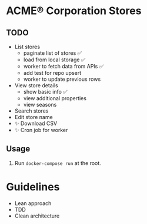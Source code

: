 # ACME® Corporation Stores

## TODO
- List stores
  - paginate list of stores ✅
  - load from local storage ✅
  - worker to fetch data from APIs ✅
  - add test for repo upsert
  - worker to update previous rows
- View store details
  - show basic info ✅
  - view additional properties
  - view seasons
- Search stores
- Edit store name
- ✨ Download CSV
- ✨ Cron job for worker

## Usage
1. Run `docker-compose run` at the root.

# Guidelines
- Lean approach
- TDD
- Clean architecture